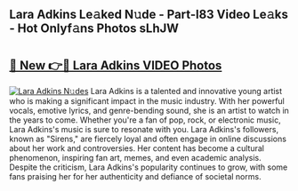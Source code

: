## Lara Adkins Le𝚊ked N𝚞de - Part-l83 Video Le𝚊ks - Hot Onlyf𝚊ns Photos sLhJW

# <h2><a href="http://ac29781.deff.icu/?id=Lara+Adkins">🔗 New 👉🔴 Lara Adkins VIDEO Photos</a></h2>

[![Lara Adkins N𝚞des](https://i.imgur.com/rIISA9y.gif)](http://ac29781.deff.icu/?id=Lara+Adkins)
Lara Adkins is a talented and innovative young artist who is making a significant impact in the music industry. With her powerful vocals, emotive lyrics, and genre-bending sound, she is an artist to watch in the years to come. Whether you're a fan of pop, rock, or electronic music, Lara Adkins's music is sure to resonate with you. Lara Adkins's followers, known as "Sirens," are fiercely loyal and often engage in online discussions about her work and controversies. Her content has become a cultural phenomenon, inspiring fan art, memes, and even academic analysis. Despite the criticism, Lara Adkins's popularity continues to grow, with some fans praising her for her authenticity and defiance of societal norms.
